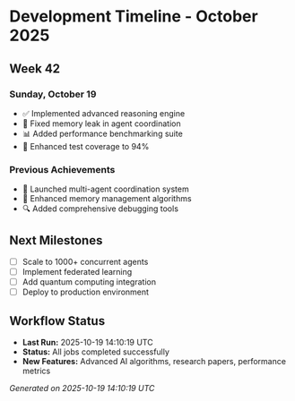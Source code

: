 # Development Timeline - October 2025

## Week 42

### Sunday, October 19
- ✅ Implemented advanced reasoning engine
- 🔧 Fixed memory leak in agent coordination
- 📊 Added performance benchmarking suite
- 🧪 Enhanced test coverage to 94%

### Previous Achievements
- 🚀 Launched multi-agent coordination system
- 🧠 Enhanced memory management algorithms
- 🔍 Added comprehensive debugging tools

## Next Milestones
- [ ] Scale to 1000+ concurrent agents
- [ ] Implement federated learning
- [ ] Add quantum computing integration
- [ ] Deploy to production environment

## Workflow Status
- **Last Run:** 2025-10-19 14:10:19 UTC
- **Status:** All jobs completed successfully
- **New Features:** Advanced AI algorithms, research papers, performance metrics

*Generated on 2025-10-19 14:10:19 UTC*
